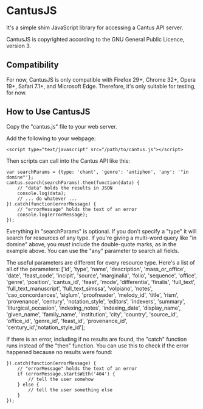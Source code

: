 CantusJS
========

It's a simple shim JavaScript library for accessing a Cantus API server.

CantusJS is copyrighted according to the GNU General Public Licence, version 3.

Compatibility
-------------

For now, CantusJS is only compatible with Firefox 29+, Chrome 32+, Opera 19+, Safari 7.1+, and
Microsoft Edge. Therefore, it's only suitable for testing, for now.

How to Use CantusJS
-------------------

Copy the "cantus.js" file to your web server.

Add the following to your webpage:

    <script type="text/javascript" src="/path/to/cantus.js"></script>

Then scripts can call into the Cantus API like this:

    var searchParams = {type: 'chant', 'genre': 'antiphon', 'any': '"in domine"'};
    cantus.search(searchParams).then(function(data) {
        // "data" holds the results in JSON
        console.log(data);
        // ... do whatever ...
    }).catch(function(errorMessage) {
        // "errorMessage" holds the text of an error
        console.log(errorMessage);
    });

Everything in "searchParams" is optional. If you don't specify a "type" it will search for resources
of any type. If you're giving a multi-word query like "in domine" above, you *must* include the
double-quote marks, as in the example above. You can use the "any" parameter to search all fields.

The useful parameters are different for every resource type. Here's a list of all of the parameters:
['id', 'type', 'name', 'description', 'mass_or_office', 'date', 'feast_code',
'incipit', 'source', 'marginalia', 'folio', 'sequence', 'office', 'genre', 'position',
'cantus_id', 'feast', 'mode', 'differentia', 'finalis', 'full_text',
'full_text_manuscript', 'full_text_simssa', 'volpiano', 'notes', 'cao_concordances',
'siglum', 'proofreader', 'melody_id', 'title', 'rism', 'provenance', 'century',
'notation_style', 'editors', 'indexers', 'summary', 'liturgical_occasion',
'indexing_notes', 'indexing_date', 'display_name', 'given_name', 'family_name',
'institution', 'city', 'country', 'source_id', 'office_id', 'genre_id', 'feast_id',
'provenance_id', 'century_id','notation_style_id'];

If there is an error, including if no results are found, the "catch" function runs instead of the
"then" function. You can use this to check if the error happened because no results were found:

    }).catch(function(errorMessage) {
        // "errorMessage" holds the text of an error
        if (errorMessage.startsWith('404') {
            // tell the user somehow
        } else {
            // tell the user something else
        }
    });

